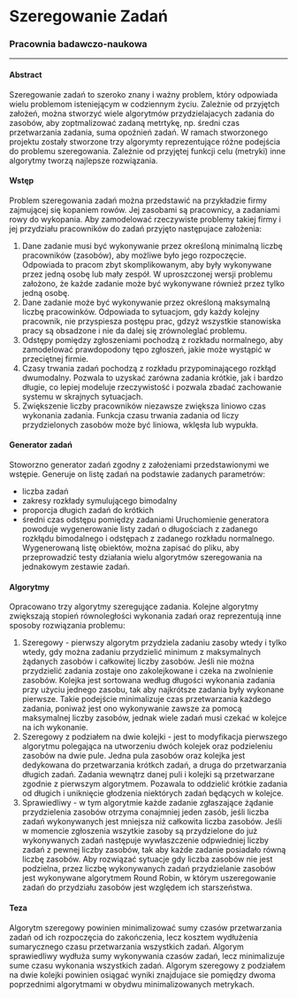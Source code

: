 # Szeregowanie Zadań
### Pracownia badawczo-naukowa

------------

#### Abstract
Szeregowanie zadań to szeroko znany i ważny problem, który odpowiada wielu problemom isteniejącym w codziennym życiu. Zależnie od przyjętch założeń, można stworzyć wiele algorytmów przydzielajacych zadania do zasobów, aby zoptmalizować zadaną metrtykę, np. średni czas przetwarzania zadania, suma opoźnień zadań. W ramach stworzonego projektu zostały stworzone trzy algorymty reprezentujące różne podejścia do problemu szeregowania. Zależnie od przyjętej funkcji celu (metryki) inne algorytmy tworzą najlepsze rozwiązania.

#### Wstęp
Problem szeregowania zadań można przedstawić na przykładzie firmy zajmującej się kopaniem rowów. Jej zasobami są pracownicy, a zadaniami rowy do wykopania. Aby zamodelować rzeczywiste problemy takiej firmy i jej przydziału pracowników do zadań przyjęto następujace założenia:
1. Dane zadanie musi być wykonywanie przez określoną minimalną liczbę pracowników (zasobów), aby możliwe było jego rozpoczęcie. Odpowiada to pracom zbyt skomplikowanym, aby były wykonywane przez jedną osobę lub mały zespół. W uproszczonej wersji problemu założono, że każde zadanie może być wykonywane również przez tylko jedną osobę.
2. Dane zadanie może być wykonywanie przez określoną maksymalną liczbę pracowinków. Odpowiada to sytuacjom, gdy każdy kolejny pracownik, nie przyspiesza postępu prac, gdzyż wszystkie stanowiska pracy są obsadzone i nie da dalej się zrównoleglać problemu.
3. Odstępy pomiędzy zgłoszeniami pochodzą z rozkładu normalnego, aby zamodelować prawdopodony tępo zgłoszeń, jakie może wystąpić w przeciętnej firmie.
4. Czasy trwania zadań pochodzą z rozkładu przypominającego rozkłąd dwumodalny. Pozwala to uzyskać zarówna zadania krótkie, jak i bardzo długie, co lepiej modeluje rzeczywistość i pozwala zbadać zachowanie systemu w skrajnych sytuacjach.
5. Zwiększenie liczby pracowników niezawsze zwiększa liniowo czas wykonania zadania. Funkcja czasu trwania zadania od liczy przydzielonych zasobów może być liniowa, wklęsła lub wypukła.

#### Generator zadań
Stoworzno generator zadań zgodny z założeniami przedstawionymi we wstępie. Generuje on listę zadań na podstawie zadanych parametrów:
- liczba zadań
- zakresy rozkłady symulującego bimodalny
- proporcja długich zadań do krótkich
- średni czas odstępu pomiędzy zadaniami
Uruchomienie generatora powoduje wygenerowanie listy zadań o długościach z zadanego rozkłądu bimodalnego i odstępach z zadanego rozkładu normalnego. Wygenerowaną listę obiektów, można zapisać do pliku, aby przeprowadzić testy działania wielu algorytmów szeregowania na jednakowym zestawie zadań.

#### Algorytmy
Opracowano trzy algorytmy szeregujące zadania. Kolejne algorytmy zwiększają stopień równoległości wykonania zadań oraz reprezentują inne sposoby rozwiązania problemu:
1. Szeregowy - pierwszy algorytm przydziela zadaniu zasoby wtedy i tylko wtedy, gdy można zadaniu przydzielić minimum z maksymalnych żądanych zasobów i całkowitej liczby zasobów. Jeśli nie można przydzielić zadania zostaje ono zakolejkowane i czeka na zwolnienie zasobów. Kolejka jest sortowana według długości wykonania zadania przy użyciu jednego zasobu, tak aby najkrótsze zadania były wykonane pierwsze. Takie podejście minimalizuje czas przetwarzania każdego zadania, poniważ jest ono wykonywanie zawsze za pomocą maksymalnej liczby zasobów, jednak wiele zadań musi czekać w kolejce na ich wykonanie.
2. Szeregowy z podziałem na dwie kolejki - jest to modyfikacja pierwszego algorytmu polegająca na utworzeniu dwóch kolejek oraz podzieleniu zasobów na dwie pule. Jedna pula zasobów oraz kolejka jest dedykowana do przetwarzania krótkch zadań, a druga do przetwarzania długich zadań. Zadania wewnątrz danej puli i kolejki są przetwarzane zgodnie z pierwszym algorytmem. Pozawala to oddzielić krótkie zadania od długich i uniknięcie głodzenia niektórych zadań będących w kolejce.
3. Sprawiedliwy - w tym algorytmie każde zadanie zgłaszające żądanie przydzielenia zasobów otrzyma conajmniej jeden zasób, jeśli liczba zadań wykonywanych jest mniejsza niż całkowita liczba zasobów. Jeśli w momencie zgłoszenia wszytkie zasoby są przydzielone do już wykonywanych zadań następuje wywłaszczenie odpwiedniej liczby zadań z pewnej liczby zasobów, tak aby każde zadanie posiadało równą liczbę zasobów. Aby rozwiązać sytuacje gdy liczba zasobów nie jest podzielna, przez liczbę wykonywanych zadań przydzielanie zasobów jest wykonywane algorytmem Round Robin, w którym uszeregowanie zadań do przydziału zasobów jest względem ich starszeństwa.

#### Teza
Algorytm szeregowy powinien minimalizować sumy czasów przetwarzania zadań od ich rozpoczęcia do zakończenia, lecz kosztem wydłużenia sumarycznego czasu przetwarzania wszystkich zadań. Algorym sprawiedliwy wydłuża sumy wykonywania czasów zadań, lecz minimalizuje sume czasu wykonania wszystkich zadań. Algorym szeregowy z podziałem na dwie kolejki powinien osiągać wyniki znajdujace sie pomiędzy dwoma poprzednimi algorytmami w obydwu minimalizowanych metrykach.
